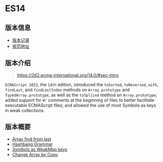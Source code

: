 # ES14

## 版本信息

- [版本记录](https://github.com/tc39/ecma262/releases/tag/es2023)
- [规范地址](https://262.ecma-international.org/14.0/)

## 版本介绍

> https://262.ecma-international.org/14.0/#sec-intro

`ECMAScript 2023`, the `14th` edition, introduced the `toSorted`, `toReversed`, `with`, `findLast`, and `findLastIndex` methods on `Array.prototype` and `TypedArray.prototype`, as well as the `toSpliced` method on `Array.prototype`; added support for `#!` comments at the beginning of files to better facilitate executable ECMAScript files; and allowed the use of most Symbols as keys in weak collections.

## 版本概要

- [Array find from last](https://github.com/tc39/proposal-array-find-from-last)
- [Hashbang Grammar](https://github.com/tc39/proposal-hashbang)
- [Symbols as WeakMap keys](https://github.com/tc39/proposal-symbols-as-weakmap-keys)
- [Change Array by Copy](https://github.com/tc39/proposal-change-array-by-copy)
